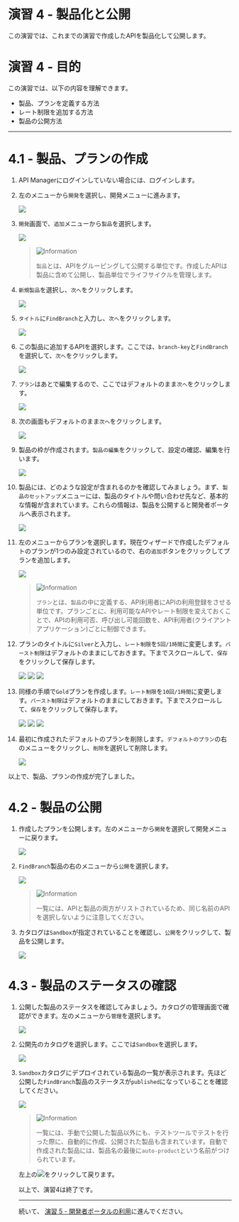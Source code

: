 # 演習 4 - 製品化と公開

この演習では、これまでの演習で作成したAPIを製品化して公開します。

# 演習 4 - 目的

この演習では、以下の内容を理解できます。

+ 製品、プランを定義する方法
+ レート制限を追加する方法
+ 製品の公開方法

---

# 4.1	- 製品、プランの作成

1.	API Managerにログインしていない場合には、ログインします。

1.	左のメニューから`開発`を選択し、開発メニューに進みます。

	![](/lab-guide/img/lab2/move-to-develop.png)

1.	`開発`画面で、`追加`メニューから`製品`を選択します。

	![](/lab-guide/img/lab4/develop-add-product-menu.png)

	> ![][info]
	>
	> `製品`とは、APIをグルーピングして公開する単位です。作成したAPIは製品に含めて公開し、製品単位でライフサイクルを管理します。

1.	`新規製品`を選択し、`次へ`をクリックします。

	![](/lab-guide/img/lab4/new-product-next.png)

1.	`タイトル`に`FindBranch`と入力し、`次へ`をクリックします。

	![](/lab-guide/img/lab4/input-product-title.png)

1.	この製品に追加するAPIを選択します。ここでは、`branch-key`と`FindBranch`を選択して、`次へ`をクリックします。

	![](/lab-guide/img/lab4/select-api-next.png)


1.	`プラン`はあとで編集するので、ここではデフォルトのまま`次へ`をクリックします。

	![](/lab-guide/img/lab4/product-wizard-plan.png)


1.	次の画面もデフォルトのまま`次へ`をクリックします。

	![](/lab-guide/img/lab4/product-wizard-next.png)

1.	製品の枠が作成されます。`製品の編集`をクリックして、設定の確認、編集を行います。

	![](/lab-guide/img/lab4/product-wizard-edit.png)

1.	製品には、どのような設定が含まれるのかを確認してみましょう。まず、`製品のセットアップ`メニューには、製品のタイトルや問い合わせ先など、基本的な情報が含まれています。これらの情報は、製品を公開すると開発者ポータルへ表示されます。

	![](/lab-guide/img/lab4/.png)

1.	左のメニューからプランを選択します。現在ウィザードで作成したデフォルトのプランが1つのみ設定されているので、右の`追加`ボタンをクリックしてプランを追加します。

	![](/lab-guide/img/lab4/menu-plan-add.png)


	> ![][info]
	>
	> `プラン`とは、`製品`の中に定義する、API利用者にAPIの利用登録をさせる単位です。プランごとに、利用可能なAPIやレート制限を変えておくことで、APIの利用可否、呼び出し可能回数を、API利用者(クライアントアプリケーション)ごとに制御できます。

1.	プランのタイトルに`Silver`と入力し、`レート制限`を`5回/1時間`に変更します。`バースト制限`はデフォルトのままにしておきます。下までスクロールして、`保存`をクリックして保存します。

	![](/lab-guide/img/lab4/silver-plan-title.png)
	![](/lab-guide/img/lab4/silver-plan-rate-limit.png)
	![](/lab-guide/img/lab4/plan-edit-save.png)

1.	同様の手順で`Gold`プランを作成します。`レート制限`を`10回/1時間`に変更します。`バースト制限`はデフォルトのままにしておきます。下までスクロールして、`保存`をクリックして保存します。

	![](/lab-guide/img/lab4/gold-plan-title.png)
	![](/lab-guide/img/lab4/gold-plan-rate-limit.png)
	![](/lab-guide/img/lab4/.png)

1.	最初に作成されたデフォルトのプランを削除します。`デフォルトのプラン`の右のメニューをクリックし、`削除`を選択して削除します。

	![](/lab-guide/img/lab4/delete-default-plan.png)

以上で、製品、プランの作成が完了しました。

# 4.2	- 製品の公開

1.	作成したプランを公開します。左のメニューから`開発`を選択して開発メニューに戻ります。

	![](/lab-guide/img/lab4/move-to-develop-from-product.png)

1.	`FindBranch`製品の右のメニューから`公開`を選択します。

	![](/lab-guide/img/lab4/publish-product.png)

	> ![][info]
	>
	> 一覧には、APIと製品の両方がリストされているため、同じ名前のAPIを選択しないように注意してください。

1.	カタログは`Sandbox`が指定されていることを確認し、`公開`をクリックして、製品を公開します。

	![](/lab-guide/img/lab4/publish-select-catalog.png)

# 4.3	- 製品のステータスの確認

1.	公開した製品のステータスを確認してみましょう。カタログの管理画面で確認ができます。左のメニューから`管理`を選択します。

	![](/lab-guide/img/lab4/move-to-manage.png)

1.	公開先のカタログを選択します。ここでは`Sandbox`を選択します。

	![](/lab-guide/img/lab4/select-sandbox.png)

1.	`Sandbox`カタログにデプロイされている製品の一覧が表示されます。先ほど公開した`FindBranch`製品のステータスが`published`になっていることを確認してください。

	![](/lab-guide/img/lab4/all-products.png)

	> ![][info]
	>
	> 一覧には、手動で公開した製品以外にも、テストツールでテストを行った際に、自動的に作成、公開された製品も含まれています。自動で作成された製品には、製品名の最後に`auto-product`という名前がつけられています。

	左上の![](/lab-guide/img/common/return-button.png)をクリックして戻ります。

	以上で、演習4は終了です。

	---

	続いて、 [演習 5 - 開発者ポータルの利用](../Lab%205)に進んでください。

	[important]: /lab-guide/img/common/important.png "Important!"
	[info]: /lab-guide/img/common/info.png "Information"
	[troubleshooting]: /lab-guide/img/common/troubleshooting.png "Troubleshooting"
